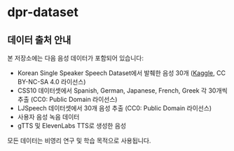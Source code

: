 # dpr-dataset

## 데이터 출처 안내

본 저장소에는 다음 음성 데이터가 포함되어 있습니다:

- Korean Single Speaker Speech Dataset에서 발췌한 음성 30개 ([Kaggle](https://www.kaggle.com/datasets/bryanpark/korean-single-speaker-speech-dataset), CC BY-NC-SA 4.0 라이선스)  
- CSS10 데이터셋에서 Spanish, German, Japanese, French, Greek 각 30개씩 추출 (CC0: Public Domain 라이선스)  
- LJSpeech 데이터셋에서 30개 음성 추출 (CC0: Public Domain 라이선스)  
- 사용자 음성 녹음 데이터  
- gTTS 및 ElevenLabs TTS로 생성한 음성  

모든 데이터는 비영리 연구 및 학습 목적으로 사용됩니다.
